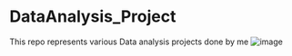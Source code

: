 # DataAnalysis_Project
This repo represents various Data analysis projects done by me
![image](https://github.com/user-attachments/assets/91bc1973-0ca8-4ea9-90af-52b89fd9f84a)
